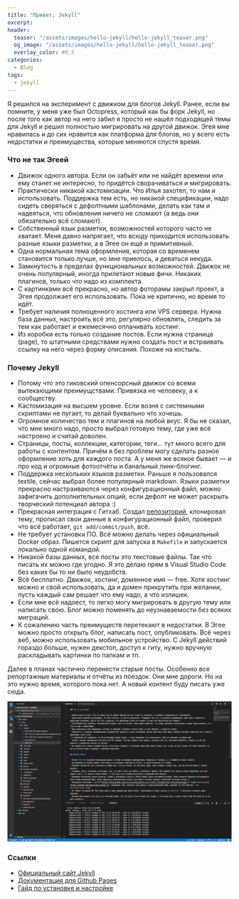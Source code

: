 ```yaml
---
title: "Привет, Jekyll"
excerpt:
header:
  teaser: "/assets/images/hello-jekyll/hello-jekyll_teaser.png"
  og_image: "/assets/images/hello-jekyll/hello-jekyll_teaser.png"
  overlay_color: #0,5
categories:
  - Blog
tags:
  - jekyll
---
```

Я решился на эксперимент с движком для блогов Jekyll. Ранее, если вы помните, у меня уже был Octopress, который как бы форк Jekyll, но после того как автор на него забил я просто не нашёл подходящей темы для Jekyll и решил полностью мигрировать на другой движок. Эгея мне нравилась и до сих нравится как платформа для блогов, но у всего есть недостатки и преимущества, которые меняются спустя время.

### Что не так Эгеей

* Движок одного автора. Если он забьёт или не найдёт времени или ему станет не интересно, то придётся сворачиваться и мигрировать.
* Практически никакой кастомизации. Что Илья захотел, то нам и использовать. Поддержка тем есть, но никакой спецификации, надо сидеть сверяться с дефолтными шаблонами, делать как там и надеяться, что обновления ничего не сломают (а ведь они обязательно всё сломают).
* Собственный язык разметки, возможностей которого часто не хватает. Меня давно напрягает, что всюду приходится использовать разные языки разметки, а в Эгее он ещё и примитивный.
* Одна нормальная тема оформления, которая со временем становится только лучше, но мне приелось, а деваться некуда.
* Замкнутость в пределах функциональных возможностей. Движок не очень популярный, иногда прилетают новые фичи. Никаких плагинов, только что надо из комплекта.
* С картинками всё прекрасно, но автор фоторамы закрыл проект, а Эгея продолжает его использовать. Пока не критично, но время то идёт.
* Требует наличия полноценного хостинга или VPS сервера. Нужна база данных, настроить всё это, регулярно обновлять, следить за тем как работает и ежемесячно оплачивать хостинг.
* Из коробки есть только создание постов. Если нужна страница (page), то штатными средствами нужно создать пост и встраивать ссылку на него через форму описания. Похоже на костыль.

### Почему Jekyll

* Потому что это гиковский опенсорсный движок со всеми вытекающими преимущствами. Привязка не человеку, а к сообществу.
* Кастомизация на высшем уровне. Если возня с системными скриптами не пугает, то делай буквально что хочешь.
* Огромное количество тем и плагинов на любой вкус. Я бы не сказал, что мне много надо, просто выбрал готовую тему, где уже всё настроено и считай доволен.
* Страницы, посты, коллекции, категории, теги… тут много всего для работы с контентом. Причём я без проблем могу сделать разное оформление хоть для каждого поста. А у меня же всякое бывает — и про код и огромные фотоотчёты и банальный линк-блогинг. 
* Поддержка нескольких языков разметки. Раньше я пользовался textile, сейчас выбрал более популярный markdown. Языки разметки прекрасно настраиваются через конфигурационный файл, можно зафигачить дополнительных опций, если дефолт не может раскрыть творческий потенциал автора :)
* Прекрасная интеграция с Гитхаб. Создал [репозиторий](https://github.com/snupt/snupt.github.io), клонировал тему, прописал свои данные в конфигурационный файл, проверил что всё работает, `git add/commit/push`, всё.
* Не требует установки ПО. Всё можно делать через официальный Docker образ. Пишется скрипт для запуска в `Makefile` и запускается локально одной командой.
* Никакой базы данных, все посты это текстовые файлы. Так что писать их можно где угодно. Я это делаю прям в Visual Studio Code без каких бы то ни было неудобств.
* Всё бесплатно. Движок, хостинг, доменное имя — free. Хотя хостинг можно и свой использовать, да и домен прикрутить при желании, пусть каждый сам решает что ему надо, а что излишек.
* Если мне всё надоест, то легко могу мигрировать в другую тему или написать свою. Блог можно поменять до неузнаваемости без всяких миграций.
* К сожалению часть преимуществ перетекают в недостатки. В Эгее можно просто открыть блог, написать пост, опубликовать. Всё через веб, можно использовать мобильное устройство. С Jekyll действий гораздо больше, нужен декстоп, доступ к гиту, нужно вручную раскладывать картинки по папкам и тп.

Далее в планах частично перенести старые посты. Особенно все репортажные материалы и отчёты из поездок. Они мне дороги. Но на это нужно время, которого пока нет. А новый контент буду писать уже сюда.

![](/assets/images/hello-jekyll/hello-jekyll_1.png)

### Ссылки

* [Официальный сайт Jekyll](https://jekyllrb.com/)
* [Документация для Github Pages](https://help.github.com/articles/using-jekyll-as-a-static-site-generator-with-github-pages/)
* [Гайд по установке и настройке](http://guides.hexlet.io/jekyll/)
